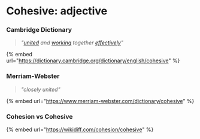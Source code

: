 # Cohesive: adjective

### Cambridge Dictionary

> _"_[_united_](https://dictionary.cambridge.org/dictionary/english/unite) _and_ [_working_](https://dictionary.cambridge.org/dictionary/english/working) _together_ [_effectively_](https://dictionary.cambridge.org/dictionary/english/effectively)_"_

{% embed url="https://dictionary.cambridge.org/dictionary/english/cohesive" %}

### Merriam-Webster

> _"closely united"_

{% embed url="https://www.merriam-webster.com/dictionary/cohesive" %}

### Cohesion vs Cohesive

{% embed url="https://wikidiff.com/cohesion/cohesive" %}
